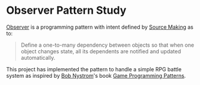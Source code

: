 # Observer Pattern Study
[Observer](https://en.wikipedia.org/wiki/Observer_pattern) is a programming pattern with intent defined by [Source Making](https://sourcemaking.com/design_patterns/observer) as to:
>Define a one-to-many dependency between objects so that when one object changes state, all its dependents are notified and updated automatically.

This project has implemented the pattern to handle a simple RPG battle system as inspired by [Bob Nystrom](https://twitter.com/munificentbob)'s book [Game Programming Patterns](http://gameprogrammingpatterns.com/observer.html).
